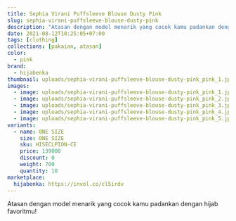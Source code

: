 ```yaml
---
title: Sephia Virani Puffsleeve Blouse Dusty Pink
slug: sephia-virani-puffsleeve-blouse-dusty-pink
description: "Atasan dengan model menarik yang cocok kamu padankan dengan hijab favoritmu!"
date: 2021-08-12T10:25:05+07:00
tags: [clothing]
collections: [pakaian, atasan]
color:
  - pink
brand:
  - hijabenka
thumbnail: uploads/sephia-virani-puffsleeve-blouse-dusty-pink_pink_1.jpg
images:
  - image: uploads/sephia-virani-puffsleeve-blouse-dusty-pink_pink_1.jpg
  - image: uploads/sephia-virani-puffsleeve-blouse-dusty-pink_pink_2.jpg
  - image: uploads/sephia-virani-puffsleeve-blouse-dusty-pink_pink_3.jpg
  - image: uploads/sephia-virani-puffsleeve-blouse-dusty-pink_pink_4.jpg
  - image: uploads/sephia-virani-puffsleeve-blouse-dusty-pink_pink_5.jpg
variants:
  - name: ONE SIZE
    size: ONE SIZE
    sku: HISECLPION-CE
    price: 139000
    discount: 0
    weight: 700
    quantity: 10
marketplace:
  hijabenka: https://invol.co/cl5irdv
---
```


Atasan dengan model menarik yang cocok kamu padankan dengan hijab favoritmu!
